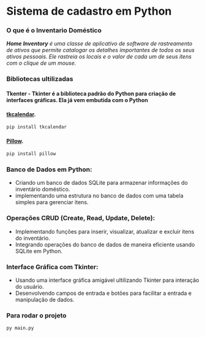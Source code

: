 # Sistema de cadastro em Python

### O que é o Inventario Doméstico
_**Home Inventory** é uma classe de aplicativo de software de rastreamento de ativos que permite catalogar os detalhes
importantes de todos os seus ativos pessoais. Ele rastreia os locais e o valor de cada um de seus itens com o clique de um mouse._

### Bibliotecas ultilizadas
#### Tkenter - **Tkinter é a biblioteca padrão do Python para criação de interfaces gráficas. Ela já vem embutida com o Python**
#### [tkcalendar](https://pypi.org/project/tkcalendar/).
```bash
pip install tkcalendar
```
#### [Pillow](https://pypi.org/project/pillow/).
```bash
pip install pillow
 ```

### Banco de Dados em Python:
* Criando um banco de dados SQLite para armazenar informações do inventário doméstico.
* implementando uma estrutura no banco de dados com uma tabela simples para gerenciar itens.

### Operações CRUD (Create, Read, Update, Delete):
* Implementando funções para inserir, visualizar, atualizar e excluir itens do inventário.
* Integrando operações do banco de dados de maneira eficiente usando SQLite em Python.

### Interface Gráfica com Tkinter:
* Usando uma interface gráfica amigável ultilizando Tkinter para interação do usuário.
* Desenvolvendo campos de entrada e botões para facilitar a entrada e manipulação de dados.

 ### Para rodar o projeto
 ```bash
 py main.py
 ```
